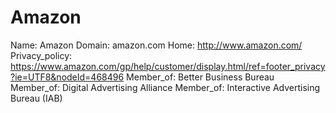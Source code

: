 
# Amazon

Name: Amazon
Domain: amazon.com
Home: http://www.amazon.com/
Privacy_policy: https://www.amazon.com/gp/help/customer/display.html/ref=footer_privacy?ie=UTF8&nodeId=468496
Member_of: Better Business Bureau
Member_of: Digital Advertising Alliance
Member_of: Interactive Advertising Bureau (IAB)
